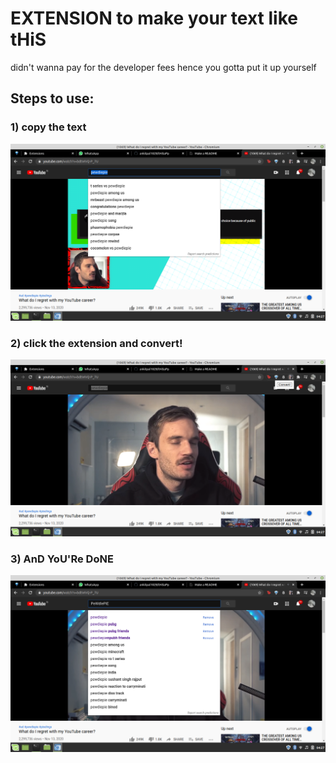 # EXTENSION to make your text like tHiS

didn't wanna pay for the developer fees hence you gotta put it up yourself

## Steps to use:

### 1) copy the text 
![alt text](./images/copy.png)
### 2) click the extension and convert!
![alt text](./images/convert.png)
### 3) AnD YoU'Re DoNE
![alt text](./images/use.png)